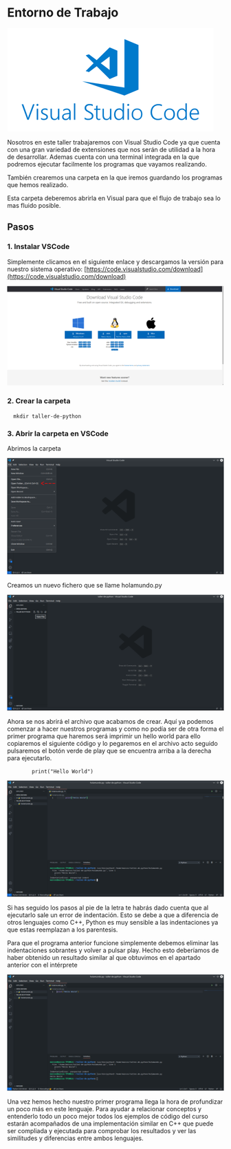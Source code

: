 # Entorno de Trabajo

![IDE](/images/ide.png)

Nosotros en este taller trabajaremos con Visual Studio Code ya que cuenta con una gran variedad de extensiones que nos serán de utilidad a la hora de desarrollar. Ademas cuenta con una terminal integrada en la que podremos ejecutar facilmente los programas que vayamos realizando.

También crearemos una carpeta en la que iremos guardando los programas que hemos realizado.

Esta carpeta deberemos abrirla en Visual para que el flujo de trabajo sea lo mas fluido posible. 

## Pasos

### 1. Instalar VSCode

Simplemente clicamos en el siguiente enlace y descargamos la versión para nuestro sistema operativo: [https://code.visualstudio.com/download](https://code.visualstudio.com/download)

![InstallVS](images/installVS.png)

### 2. Crear la carpeta

      mkdir taller-de-python

### 3. Abrir la carpeta en VSCode

Abrimos la carpeta 

![InstallVS](images/vs-file.png)

Creamos un nuevo fichero que se llame holamundo.py

![NewFile](images/new-file.png)

Ahora se nos abrirá el archivo que acabamos de crear. Aquí ya podemos comenzar a hacer nuestros programas y como no podía ser de otra forma el primer programa que haremos será imprimir un hello world para ello copiaremos el siguiente código y lo pegaremos en el archivo acto seguido pulsaremos el botón verde de play que se encuentra arriba a la derecha para ejecutarlo.

            print("Hello World")

![HolaMal](images/hola-mal.png)

Si has seguido los pasos al pie de la letra te habrás dado cuenta que al ejecutarlo sale un error de indentación. Esto se debe a que a diferencia de otros lenguajes como C++, Python es muy sensible a las indentaciones ya que estas reemplazan a los parentesis.

Para que el programa anterior funcione simplemente debemos eliminar las indentaciones sobrantes y volver a pulsar play. Hecho esto deberíamos de haber obtenido un resultado similar al que obtuvimos en el apartado anterior con el intérprete

![HolaBien](images/hola-bien.png)


Una vez hemos hecho nuestro primer programa llega la hora de profundizar un poco más en este lenguaje. Para ayudar a relacionar conceptos y entenderlo todo un poco mejor todos los ejemplos de código del curso estarán acompañados de una implementación similar en C++ que puede ser compliada y ejecutada para comprobar los resultados y ver las similitudes y diferencias entre ambos lenguajes.